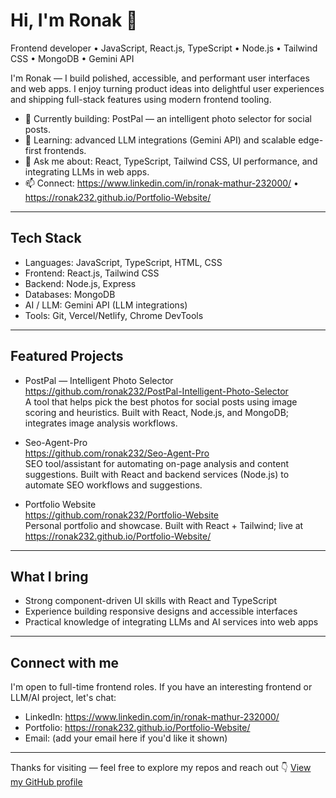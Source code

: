 # Hi, I'm Ronak 👋

Frontend developer • JavaScript, React.js, TypeScript • Node.js • Tailwind CSS • MongoDB • Gemini API

I'm Ronak — I build polished, accessible, and performant user interfaces and web apps. I enjoy turning product ideas into delightful user experiences and shipping full-stack features using modern frontend tooling.

- 🔭 Currently building: PostPal — an intelligent photo selector for social posts.
- 🌱 Learning: advanced LLM integrations (Gemini API) and scalable edge-first frontends.
- 💬 Ask me about: React, TypeScript, Tailwind CSS, UI performance, and integrating LLMs in web apps.
- 📫 Connect: https://www.linkedin.com/in/ronak-mathur-232000/ • https://ronak232.github.io/Portfolio-Website/

---

## Tech Stack
- Languages: JavaScript, TypeScript, HTML, CSS
- Frontend: React.js, Tailwind CSS
- Backend: Node.js, Express
- Databases: MongoDB
- AI / LLM: Gemini API (LLM integrations)
- Tools: Git, Vercel/Netlify, Chrome DevTools

---

## Featured Projects

- PostPal — Intelligent Photo Selector  
  https://github.com/ronak232/PostPal-Intelligent-Photo-Selector  
  A tool that helps pick the best photos for social posts using image scoring and heuristics. Built with React, Node.js, and MongoDB; integrates image analysis workflows.

- Seo-Agent-Pro  
  https://github.com/ronak232/Seo-Agent-Pro  
  SEO tool/assistant for automating on-page analysis and content suggestions. Built with React and backend services (Node.js) to automate SEO workflows and suggestions.

- Portfolio Website  
  https://github.com/ronak232/Portfolio-Website  
  Personal portfolio and showcase. Built with React + Tailwind; live at https://ronak232.github.io/Portfolio-Website/

---

## What I bring
- Strong component-driven UI skills with React and TypeScript
- Experience building responsive designs and accessible interfaces
- Practical knowledge of integrating LLMs and AI services into web apps

---

## Connect with me
I'm open to full-time frontend roles. If you have an interesting frontend or LLM/AI project, let's chat:
- LinkedIn: https://www.linkedin.com/in/ronak-mathur-232000/
- Portfolio: https://ronak232.github.io/Portfolio-Website/
- Email: (add your email here if you'd like it shown)

---

Thanks for visiting — feel free to explore my repos and reach out 👇
[View my GitHub profile](https://github.com/ronak232)
